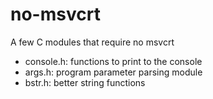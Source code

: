 no-msvcrt
=========
A few C modules that require no msvcrt

*  console.h: functions to print to the console
*  args.h: program parameter parsing module
*  bstr.h: better string functions
